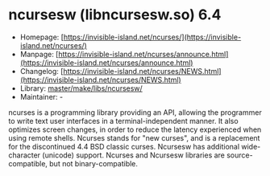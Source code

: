 # ncursesw (libncursesw.so) 6.4
 - Homepage: [https://invisible-island.net/ncurses/](https://invisible-island.net/ncurses/)
 - Manpage: [https://invisible-island.net/ncurses/announce.html](https://invisible-island.net/ncurses/announce.html)
 - Changelog: [https://invisible-island.net/ncurses/NEWS.html](https://invisible-island.net/ncurses/NEWS.html)
 - Library: [master/make/libs/ncursesw/](https://github.com/Freetz-NG/freetz-ng/tree/master/make/libs/ncursesw/)
 - Maintainer: -

ncurses is a programming library providing an API, allowing the programmer to write text user interfaces in a terminal-independent manner. It also optimizes screen changes, in order to reduce the latency experienced when using remote shells. Ncurses stands for "new curses", and is a replacement for the discontinued 4.4 BSD classic curses. Ncursesw has additional wide-character (unicode) support. Ncurses and Ncursesw libraries are source-compatible, but not binary-compatible.
